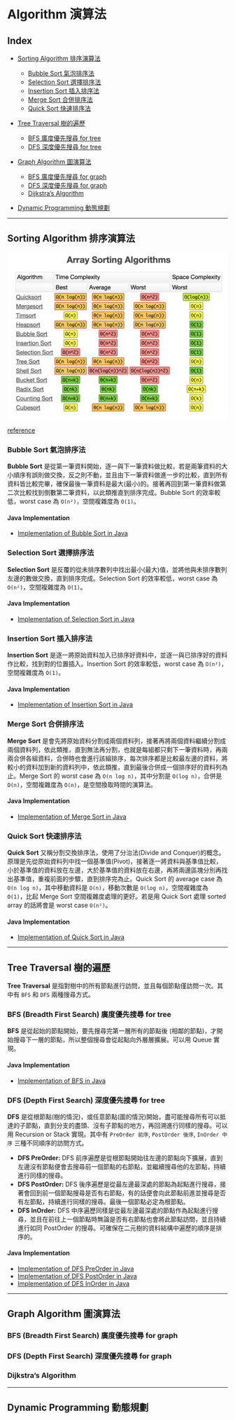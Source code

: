 # Algorithm 演算法

## Index
* [Sorting Algorithm 排序演算法](#sorting-algorithm-排序演算法)
    * [Bubble Sort 氣泡排序法](#bubble-sort-氣泡排序法)
    * [Selection Sort 選擇排序法](#selection-sort-選擇排序法)
    * [Insertion Sort 插入排序法](#insertion-sort-插入排序法)
    * [Merge Sort 合併排序法](#merge-sort-合併排序法)
    * [Quick Sort 快速排序法](#quick-sort-快速排序法)

* [Tree Traversal 樹的遍歷](#tree-traversal-樹的遍歷)
    * [BFS 廣度優先搜尋 for tree](#bfs-breadth-first-search-廣度優先搜尋-for-tree)
    * [DFS 深度優先搜尋 for tree](#dfs-depth-first-search-深度優先搜尋-for-tree)

* [Graph Algorithm 圖演算法](#graph-algorithm-圖演算法)
    * [BFS 廣度優先搜尋 for graph](#bfs-breadth-first-search-廣度優先搜尋-for-graph)
    * [DFS 深度優先搜尋 for graph](#dfs-depth-first-search-深度優先搜尋-for-graph)
    * [Dijkstra’s Algorithm](#dijkstras-algorithm)

* [Dynamic Programming 動態規劃](#dynamic-programming-動態規劃)

---

## Sorting Algorithm 排序演算法

![Array Sorting Algorithms](/image/Array%20Sorting%20Algorithms.png)

[reference](https://www.bigocheatsheet.com)

### Bubble Sort 氣泡排序法
**Bubble Sort** 是從第一筆資料開始，逐一與下一筆資料做比較，若是兩筆資料的大小順序有誤則做交換，反之則不動，並且由下一筆資料做進一步的比較，直到所有資料皆比較完畢，確保最後一筆資料是最大(最小)的。接著再回到第一筆資料做第二次比較找到倒數第二筆資料，以此類推直到排序完成。Bubble Sort 的效率較低，worst case 為 `O(n²)`，空間複雜度為 `O(1)`。

#### **Java Implementation**

* [Implementation of Bubble Sort in Java](/implementation-java/src/sorting_algorithm/BubbleSort.java)

### Selection Sort 選擇排序法
**Selection Sort** 是反覆的從未排序數列中找出最小(最大)值，並將他與未排序數列左邊的數做交換，直到排序完成。Selection Sort 的效率較低，worst case 為 `O(n²)`，空間複雜度為 `O(1)`。

#### **Java Implementation**

* [Implementation of Selection Sort in Java](/implementation-java/src/sorting_algorithm/SelectionSort.java)

### Insertion Sort 插入排序法
**Insertion Sort** 是逐一將原始資料加入已排序好資料中，並逐一與已排序好的資料作比較，找到對的位置插入。Insertion Sort 的效率較低，worst case 為 `O(n²)`，空間複雜度為 `O(1)`。

#### **Java Implementation**

* [Implementation of Insertion Sort in Java](/implementation-java/src/sorting_algorithm/InsertionSort.java)

### Merge Sort 合併排序法
**Merge Sort** 是會先將原始資料分割成兩個資料列，接著再將兩個資料繼續分割成兩個資料列，依此類推，直到無法再分割，也就是每組都只剩下一筆資料時，再兩兩合併各組資料，合併時也會進行該組排序，每次排序都是比較最左邊的資料，將較小的資料加到新的資料列中，依此類推，直到最後合併成一個排序好的資料列為止。Merge Sort 的 worst case 為 `O(n log n)`，其中分割是 `O(log n)`，合併是 `O(n)`，空間複雜度為 `O(n)`，是空間換取時間的演算法。

#### **Java Implementation**

* [Implementation of Merge Sort in Java](/implementation-java/src/sorting_algorithm/MergeSort.java)

### Quick Sort 快速排序法
**Quick Sort** 又稱分割交換排序法，使用了分治法(Divide and Conquer)的概念。原理是先從原始資料列中找一個基準值(Pivot)，接著逐一將資料與基準值比較，小於基準值的資料放在左邊，大於基準值的資料放在右邊，再將兩邊區塊分別再找出基準值，重複前面的步驟，直到排序完為止。Quick Sort 的 average case 為 `O(n log n)`，其中移動資料是 `O(n)`，移動次數是 `O(log n)`，空間複雜度為 `O(1)`，比起 Merge Sort 空間複雜度處理的更好。若是用 Quick Sort 處理 sorted array 的話將會是 worst case `O(n²)`。

#### **Java Implementation**

* [Implementation of Quick Sort in Java](/implementation-java/src/sorting_algorithm/QuickSort.java)

---

## Tree Traversal 樹的遍歷
**Tree Traversal** 是指對樹中的所有節點進行訪問，並且每個節點僅訪問一次。其中有 `BFS` 和 `DFS` 兩種搜尋方式。

### BFS (Breadth First Search) 廣度優先搜尋 for tree
**BFS** 是從起始的節點開始，要先搜尋完第一層所有的節點後 (相鄰的節點)，才開始搜尋下一層的節點，所以整個搜尋會從起點向外層層擴展。可以用 Queue 實現。

#### **Java Implementation**

* [Implementation of BFS in Java](/implementation-java/src/tree_traversal/BFS.java)

### DFS (Depth First Search) 深度優先搜尋 for tree
**DFS** 是從根節點(樹的情況)，或任意節點(圖的情況)開始，盡可能搜尋所有可以抵達的子節點，直到分支的盡頭、沒有子節點的地方，再回溯進行同樣的搜尋。可以用 Recursion or Stack 實現。其中有 `PreOrder 前序`, `PostOrder 後序`, `InOrder 中序` 三種不同順序的訪問方式。

* **DFS PreOrder:** DFS 前序遍歷是從根節點開始往左邊的節點向下擴展，直到左邊沒有節點便會去搜尋前一個節點的右節點，並繼續搜尋他的左節點，持續進行同樣的搜尋。
* **DFS PostOrder:** DFS 後序遍歷是從最左邊最深處的節點為起點進行搜尋，接著會回到前一個節點搜尋是否有右節點，有的話便會向此節點前進並搜尋是否有左節點，持續進行同樣的搜尋。最後一個節點必定為根節點。
* **DFS InOrder:** DFS 中序遍歷同樣是從最左邊最深處的節點作為起點進行搜尋，並且在前往上一個節點時無論是否有右節點也會將此節點訪問，並且持續進行如同 PostOrder 的搜尋。可確保在二元樹的資料結構中遍歷的順序是排序的。

#### **Java Implementation**

* [Implementation of DFS PreOrder in Java](/implementation-java/src/tree_traversal/DFSPreOrder.java)
* [Implementation of DFS PostOrder in Java](/implementation-java/src/tree_traversal/DFSPostOrder.java)
* [Implementation of DFS InOrder in Java](/implementation-java/src/tree_traversal/DFSInOrder.java)

---

## Graph Algorithm 圖演算法


### BFS (Breadth First Search) 廣度優先搜尋 for graph


### DFS (Depth First Search) 深度優先搜尋 for graph


### Dijkstra’s Algorithm


---

## Dynamic Programming 動態規劃

